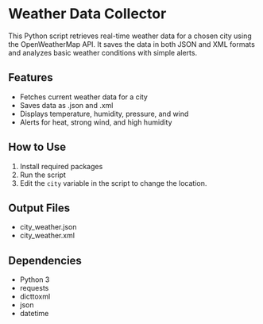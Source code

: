 # Weather Data Collector

This Python script retrieves real-time weather data for a chosen city using the OpenWeatherMap API. It saves the data in both JSON and XML formats and analyzes basic weather conditions with simple alerts.

## Features

- Fetches current weather data for a city
- Saves data as .json and .xml
- Displays temperature, humidity, pressure, and wind
- Alerts for heat, strong wind, and high humidity

## How to Use

1. Install required packages
2. Run the script
3. Edit the `city` variable in the script to change the location.
    

## Output Files

- city_weather.json
- city_weather.xml

## Dependencies

- Python 3
- requests
- dicttoxml
- json
- datetime
   
